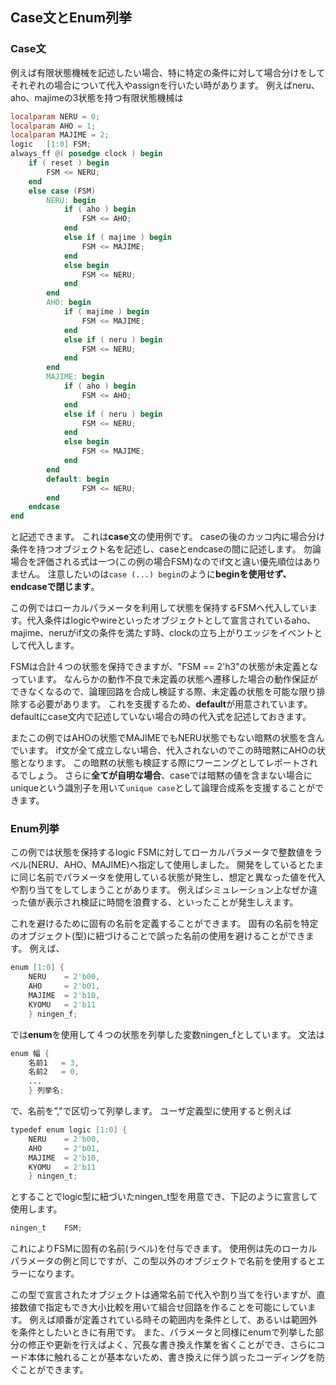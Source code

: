 ## Case文とEnum列挙

### Case文

例えば有限状態機械を記述したい場合、特に特定の条件に対して場合分けをしてそれぞれの場合について代入やassignを行いたい時があります。
例えばneru、aho、majimeの3状態を持つ有限状態機械は 

```verilog
localparam NERU = 0;
localparam AHO = 1;
localparam MAJIME = 2;
logic   [1:0] FSM;
always_ff @( posedge clock ) begin
    if ( reset ) begin
        FSM <= NERU;
    end
    else case (FSM)
        NERU: begin
            if ( aho ) begin
                FSM <= AHO;
            end
            else if ( majime ) begin
                FSM <= MAJIME;
            end
            else begin
                FSM <= NERU;
            end
        end
        AHO: begin
            if ( majime ) begin
                FSM <= MAJIME;
            end
            else if ( neru ) begin
                FSM <= NERU;
            end
        end
        MAJIME: begin
            if ( aho ) begin
                FSM <= AHO;
            end
            else if ( neru ) begin
                FSM <= NERU;
            end
            else begin
                FSM <= MAJIME;
            end
        end
        default: begin
                FSM <= NERU;
        end
    endcase
end
```

と記述できます。
これは**case**文の使用例です。
caseの後のカッコ内に場合分け条件を持つオブジェクト名を記述し、caseとendcaseの間に記述します。
勿論場合を評価される式は一つ(この例の場合FSM)なのでif文と違い優先順位はありません。
注意したいのは```case (...) begin```のように**beginを使用せず、endcaseで閉じます**。

この例ではローカルパラメータを利用して状態を保持するFSMへ代入しています。代入条件はlogicやwireといったオブジェクトとして宣言されているaho、majime、neruがif文の条件を満たす時、clockの立ち上がりエッジをイベントとして代入します。

FSMは合計４つの状態を保持できますが、"FSM == 2'h3"の状態が未定義となっています。
なんらかの動作不良で未定義の状態へ遷移した場合の動作保証ができなくなるので、論理回路を合成し検証する際、未定義の状態を可能な限り排除する必要があります。
これを支援するため、**default**が用意されています。
defaultにcase文内で記述していない場合の時の代入式を記述しておきます。

またこの例ではAHOの状態でMAJIMEでもNERU状態でもない暗黙の状態を含んでいます。
if文が全て成立しない場合、代入されないのでこの時暗黙にAHOの状態となります。
この暗黙の状態も検証する際にワーニングとしてレポートされるでしょう。
さらに**全てが自明な場合**、caseでは暗黙の値を含まない場合にuniqueという識別子を用いて```unique case```として論理合成系を支援することができます。


### Enum列挙

この例では状態を保持するlogic FSMに対してローカルパラメータで整数値をラベル(NERU、AHO、MAJIME)へ指定して使用しました。
開発をしているとたまに同じ名前でパラメータを使用している状態が発生し、想定と異なった値を代入や割り当てをしてしまうことがあります。
例えばシミュレーション上なぜか違った値が表示され検証に時間を浪費する、といったことが発生しえます。

これを避けるために固有の名前を定義することができます。
固有の名前を特定のオブジェクト(型)に紐づけることで誤った名前の使用を避けることができます。
例えば、

```verilog
enum [1:0] {
	NERU	= 2'b00,
	AHO     = 2'b01,
    MAJIME	= 2'b10,
    KYOMU	= 2'b11
	} ningen_f;
```

では**enum**を使用して４つの状態を列挙した変数ningen_fとしています。
文法は

```verilog
enum 幅 {
	名前1   = 3,
    名前2   = 0,
    ...
	} 列挙名;
```

で、名前を”,"で区切って列挙します。
ユーザ定義型に使用すると例えば

```verilog
typedef enum logic [1:0] {
	NERU	= 2'b00,
	AHO     = 2'b01,
    MAJIME	= 2'b10,
    KYOMU	= 2'b11
	} ningen_t;
```

とすることでlogic型に紐づいたningen_t型を用意でき、下記のように宣言して使用します。

```verilog
ningen_t    FSM;
```

これによりFSMに固有の名前(ラベル)を付与できます。
使用例は先のローカルパラメータの例と同じですが、この型以外のオブジェクトで名前を使用するとエラーになります。

この型で宣言されたオブジェクトは通常名前で代入や割り当てを行いますが、直接数値で指定もでき大小比較を用いて組合せ回路を作ることを可能にしています。
例えば順番が定義されている時その範囲内を条件として、あるいは範囲外を条件としたいときに有用です。
また、パラメータと同様にenumで列挙した部分の修正や更新を行えばよく、冗長な書き換え作業を省くことができ、さらにコード本体に触れることが基本ないため、書き換えに伴う誤ったコーディングを防ぐことができます。
